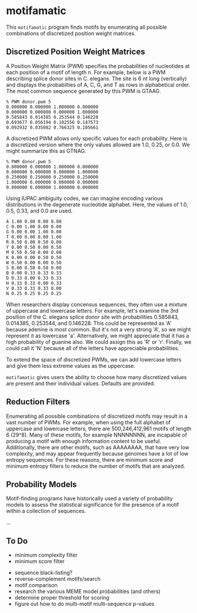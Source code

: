 motifamatic
===========

This `motifamatic` program finds motifs by enumerating all possible
combinations of discretized position weight matrices.

## Discretized Position Weight Matrices ##

A Position Weight Matrix (PWM) specifies the probabilities of nucleotides at
each position of a motif of length n. For example, below is a PWM describing
splice donor sites in C. elegans. The site is 6 nt long (vertically) and
displays the probabilties of A, C, G, and T as rows in alphabetical order. The
most common sequence generated by this PWM is GTAAG.

```
% PWM donor.pwm 5
0.000000 0.000000 1.000000 0.000000
0.000000 0.000000 0.000000 1.000000
0.585843 0.014385 0.253544 0.146228
0.693677 0.056194 0.102556 0.147573
0.092932 0.035082 0.766325 0.105661
```

A discretized PWM allows only specific values for each probability. Here is a
discretized version where the only values allowed are 1.0, 0.25, or 0.0. We
might summarize this as GTNAG.

```
% PWM donor.pwm 5
0.000000 0.000000 1.000000 0.000000
0.000000 0.000000 0.000000 1.000000
0.250000 0.250000 0.250000 0.250000
1.000000 0.000000 0.000000 0.000000
0.000000 0.000000 1.000000 0.000000
```

Using IUPAC ambiguity codes, we can imagine encoding various distributions in
the degenerate nucleotide alphabet. Here, the values of 1.0, 0.5, 0.33, and 0.0
are used.

```
A 1.00 0.00 0.00 0.00
C 0.00 1.00 0.00 0.00
G 0.00 0.00 1.00 0.00
T 0.00 0.00 0.00 1.00
R 0.50 0.00 0.50 0.00
Y 0.00 0.50 0.00 0.50
M 0.50 0.50 0.00 0.00
K 0.00 0.00 0.50 0.50
W 0.50 0.00 0.00 0.50
S 0.00 0.50 0.50 0.00
B 0.00 0.33 0.33 0.33
D 0.33 0.00 0.33 0.33
H 0.33 0.33 0.00 0.33
V 0.33 0.33 0.33 0.00
N 0.25 0.25 0.25 0.25
```

When researchers display concensus sequences, they often use a mixture of
uppercase and lowercase letters. For example, let's examine the 3rd position of
the C. elegans splice donor site with probabilities 0.585843, 0.014385,
0.253544, and 0.146228. This could be represented as 'A' because adenine is
most common. But it's not a very strong 'A', so we might represent it as
lowercase 'a'. Alternatively, we might appreciate that it has a high
probability of guanine also. We could assign this as 'R' or 'r'. Finally, we
could call it 'N' because all of the letters have appreciable probabilities.

To extend the space of discretized PWMs, we can add lowercase letters and give
them less extreme values as the uppercase.

`motifamatic` gives users the ability to choose how many discretized values are
present and their individual values. Defaults are provided.

## Reduction Filters ##

Enumerating all possible combinations of discretized motifs may result in a
vast number of PWMs. For example, when using the full alphabet of uppercase and
lowercase letters, there are 500,246,412,961 motifs of length 6 (29^8). Many of
these motifs, for example NNNNNNNN, are incapable of producing a motif with
enough information content to be useful. Additionally, there are other motifs,
such as AAAAAAAA, that have very low complexity, and may appear frequently
because genomes have a lot of low entropy sequences. For these reasons, there
are minimum score and minimum entropy filters to reduce the number of motifs
that are analyzed.

## Probability Models ##

Motif-finding programs have historically used a variety of probability models
to assess the statistical significance for the presence of a motif within a
collection of sequences.

...

## To Do ##

+ minimum complexity filter
+ minimum score filter
- sequence black-listing?
- reverse-complement motifs/search
- motif comparison
- research the various MEME model probabilities (and others)
- determine proper threshold for scoring
- figure out how to do multi-motif multi-sequence p-values
